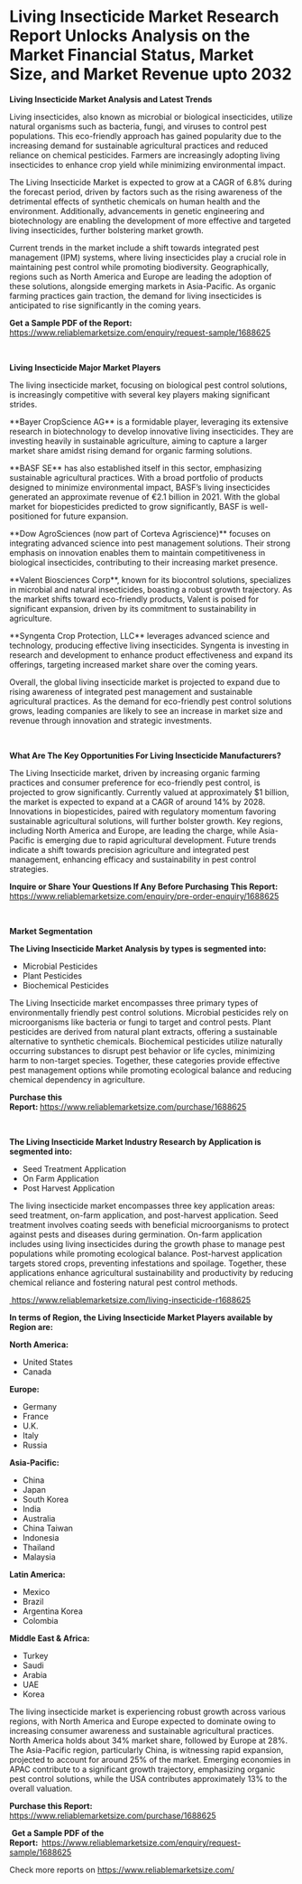 <p><h1>Living Insecticide Market Research Report Unlocks Analysis on the Market Financial Status, Market Size, and Market Revenue upto 2032</h1></p><p><strong>Living Insecticide Market Analysis and Latest Trends</strong></p>
<p><p>Living insecticides, also known as microbial or biological insecticides, utilize natural organisms such as bacteria, fungi, and viruses to control pest populations. This eco-friendly approach has gained popularity due to the increasing demand for sustainable agricultural practices and reduced reliance on chemical pesticides. Farmers are increasingly adopting living insecticides to enhance crop yield while minimizing environmental impact.</p><p>The Living Insecticide Market is expected to grow at a CAGR of 6.8% during the forecast period, driven by factors such as the rising awareness of the detrimental effects of synthetic chemicals on human health and the environment. Additionally, advancements in genetic engineering and biotechnology are enabling the development of more effective and targeted living insecticides, further bolstering market growth.</p><p>Current trends in the market include a shift towards integrated pest management (IPM) systems, where living insecticides play a crucial role in maintaining pest control while promoting biodiversity. Geographically, regions such as North America and Europe are leading the adoption of these solutions, alongside emerging markets in Asia-Pacific. As organic farming practices gain traction, the demand for living insecticides is anticipated to rise significantly in the coming years.</p></p>
<p><strong>Get a Sample PDF of the Report:&nbsp;</strong> <a href="https://www.reliablemarketsize.com/enquiry/request-sample/1688625?utm_campaign=2750&utm_medium=2&utm_source=Github&utm_content=ia&utm_term=28022025&utm_id=living-insecticide">https://www.reliablemarketsize.com/enquiry/request-sample/1688625</a></p>
<p>&nbsp;</p>
<p><strong>Living Insecticide Major Market Players</strong></p>
<p><p>The living insecticide market, focusing on biological pest control solutions, is increasingly competitive with several key players making significant strides. </p><p>**Bayer CropScience AG** is a formidable player, leveraging its extensive research in biotechnology to develop innovative living insecticides. They are investing heavily in sustainable agriculture, aiming to capture a larger market share amidst rising demand for organic farming solutions.</p><p>**BASF SE** has also established itself in this sector, emphasizing sustainable agricultural practices. With a broad portfolio of products designed to minimize environmental impact, BASF’s living insecticides generated an approximate revenue of €2.1 billion in 2021. With the global market for biopesticides predicted to grow significantly, BASF is well-positioned for future expansion.</p><p>**Dow AgroSciences (now part of Corteva Agriscience)** focuses on integrating advanced science into pest management solutions. Their strong emphasis on innovation enables them to maintain competitiveness in biological insecticides, contributing to their increasing market presence.</p><p>**Valent Biosciences Corp**, known for its biocontrol solutions, specializes in microbial and natural insecticides, boasting a robust growth trajectory. As the market shifts toward eco-friendly products, Valent is poised for significant expansion, driven by its commitment to sustainability in agriculture.</p><p>**Syngenta Crop Protection, LLC** leverages advanced science and technology, producing effective living insecticides. Syngenta is investing in research and development to enhance product effectiveness and expand its offerings, targeting increased market share over the coming years.</p><p>Overall, the global living insecticide market is projected to expand due to rising awareness of integrated pest management and sustainable agricultural practices. As the demand for eco-friendly pest control solutions grows, leading companies are likely to see an increase in market size and revenue through innovation and strategic investments.</p></p>
<p>&nbsp;</p>
<p><strong>What Are The Key Opportunities For Living Insecticide Manufacturers?</strong></p>
<p><p>The Living Insecticide market, driven by increasing organic farming practices and consumer preference for eco-friendly pest control, is projected to grow significantly. Currently valued at approximately $1 billion, the market is expected to expand at a CAGR of around 14% by 2028. Innovations in biopesticides, paired with regulatory momentum favoring sustainable agricultural solutions, will further bolster growth. Key regions, including North America and Europe, are leading the charge, while Asia-Pacific is emerging due to rapid agricultural development. Future trends indicate a shift towards precision agriculture and integrated pest management, enhancing efficacy and sustainability in pest control strategies.</p></p>
<p><strong>Inquire or Share Your Questions If Any Before Purchasing This Report:</strong> <a href="https://www.reliablemarketsize.com/enquiry/pre-order-enquiry/1688625?utm_campaign=2750&utm_medium=2&utm_source=Github&utm_content=ia&utm_term=28022025&utm_id=living-insecticide">https://www.reliablemarketsize.com/enquiry/pre-order-enquiry/1688625</a></p>
<p>&nbsp;</p>
<p><strong>Market Segmentation</strong></p>
<p><strong>The Living Insecticide Market Analysis by types is segmented into:</strong></p>
<p><ul><li>Microbial Pesticides</li><li>Plant Pesticides</li><li>Biochemical Pesticides</li></ul></p>
<p><p>The Living Insecticide market encompasses three primary types of environmentally friendly pest control solutions. Microbial pesticides rely on microorganisms like bacteria or fungi to target and control pests. Plant pesticides are derived from natural plant extracts, offering a sustainable alternative to synthetic chemicals. Biochemical pesticides utilize naturally occurring substances to disrupt pest behavior or life cycles, minimizing harm to non-target species. Together, these categories provide effective pest management options while promoting ecological balance and reducing chemical dependency in agriculture.</p></p>
<p><strong>Purchase this Report:&nbsp;</strong><a href="https://www.reliablemarketsize.com/purchase/1688625?utm_campaign=2750&utm_medium=2&utm_source=Github&utm_content=ia&utm_term=28022025&utm_id=living-insecticide">https://www.reliablemarketsize.com/purchase/1688625</a></p>
<p>&nbsp;</p>
<p><strong>The Living Insecticide Market Industry Research by Application is segmented into:</strong></p>
<p><ul><li>Seed Treatment Application</li><li>On Farm Application</li><li>Post Harvest Application</li></ul></p>
<p><p>The living insecticide market encompasses three key application areas: seed treatment, on-farm application, and post-harvest application. Seed treatment involves coating seeds with beneficial microorganisms to protect against pests and diseases during germination. On-farm application includes using living insecticides during the growth phase to manage pest populations while promoting ecological balance. Post-harvest application targets stored crops, preventing infestations and spoilage. Together, these applications enhance agricultural sustainability and productivity by reducing chemical reliance and fostering natural pest control methods.</p></p>
<p><a href="https://www.reliablemarketsize.com/living-insecticide-r1688625?utm_campaign=2750&utm_medium=2&utm_source=Github&utm_content=ia&utm_term=28022025&utm_id=living-insecticide">&nbsp;https://www.reliablemarketsize.com/living-insecticide-r1688625</a></p>
<p><strong>In terms of Region, the Living Insecticide Market Players available by Region are:</strong></p>
<p>
    <p> <strong> North America: </strong>
        <ul>
            <li>United States</li>
            <li>Canada</li>
        </ul>
        </p> 
    <p> <strong> Europe: </strong>
        <ul>
            <li>Germany</li>
            <li>France</li>
            <li>U.K.</li>
            <li>Italy</li>
            <li>Russia</li>
        </ul>
        </p> 
    <p> <strong> Asia-Pacific: </strong>
        <ul>
            <li>China</li>
            <li>Japan</li>
            <li>South Korea</li>
            <li>India</li>
            <li>Australia</li>
            <li>China Taiwan</li>
            <li>Indonesia</li>
            <li>Thailand</li>
            <li>Malaysia</li>
        </ul>
        </p> 
    <p> <strong> Latin America: </strong>
        <ul>
            <li>Mexico</li>
            <li>Brazil</li>
            <li>Argentina Korea</li>
            <li>Colombia</li>
        </ul>
        </p> 
    <p> <strong> Middle East & Africa: </strong>
        <ul>
            <li>Turkey</li>
            <li>Saudi</li>
            <li>Arabia</li>
            <li>UAE</li>
            <li>Korea</li>
        </ul>
    </p>
    </p>
<p><p>The living insecticide market is experiencing robust growth across various regions, with North America and Europe expected to dominate owing to increasing consumer awareness and sustainable agricultural practices. North America holds about 34% market share, followed by Europe at 28%. The Asia-Pacific region, particularly China, is witnessing rapid expansion, projected to account for around 25% of the market. Emerging economies in APAC contribute to a significant growth trajectory, emphasizing organic pest control solutions, while the USA contributes approximately 13% to the overall valuation.</p></p>
<p><strong>Purchase this Report: </strong><a href="https://www.reliablemarketsize.com/purchase/1688625?utm_campaign=2750&utm_medium=2&utm_source=Github&utm_content=ia&utm_term=28022025&utm_id=living-insecticide">https://www.reliablemarketsize.com/purchase/1688625</a></p>
<p>&nbsp;<strong>Get a Sample PDF of the Report:&nbsp;&nbsp;</strong><a href="https://www.reliablemarketsize.com/enquiry/request-sample/1688625?utm_campaign=2750&utm_medium=2&utm_source=Github&utm_content=ia&utm_term=28022025&utm_id=living-insecticide">https://www.reliablemarketsize.com/enquiry/request-sample/1688625</a></p>
<p><strong></strong></p>
<p>Check more reports on <a href="https://www.reliablemarketsize.com/?utm_campaign=2750&utm_medium=2&utm_source=Github&utm_content=ia&utm_term=28022025&utm_id=living-insecticide">https://www.reliablemarketsize.com/</a></p>